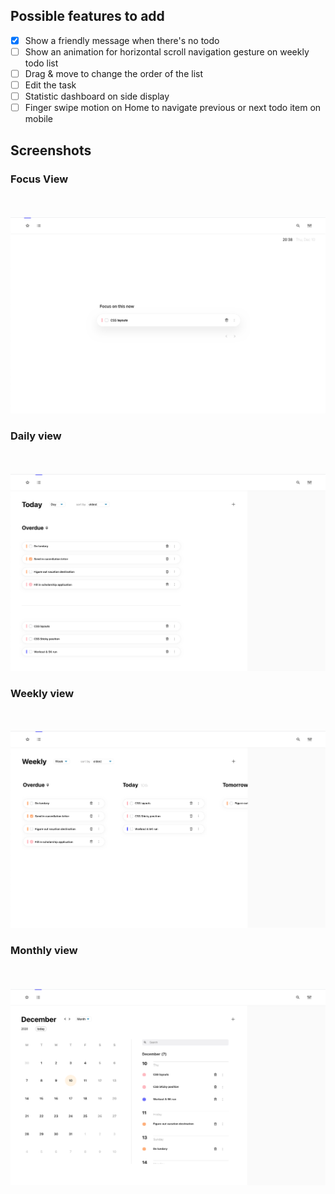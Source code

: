 ## Possible **features** to add

- [x] Show a friendly message when there's no todo
- [ ] Show an animation for horizontal scroll navigation gesture on weekly todo list
- [ ] Drag & move to change the order of the list
- [ ] Edit the task
- [ ] Statistic dashboard on side display
- [ ] Finger swipe motion on Home to navigate previous or next todo item on mobile

## Screenshots

### Focus View

<br/><br/>
![screenshot 1](screenshots/screenshot-1.png)

### Daily view

<br/><br/>
![screenshot 2](screenshots/screenshot-2.png)

### Weekly view

<br/><br/>
![screenshot 3](screenshots/screenshot-3.png)

### Monthly view

<br/><br/>
![screenshot 4](screenshots/screenshot-4.png)
